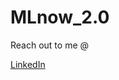 # MLnow_2.0

Reach out to me @

<a href = "https://www.linkedin.com/in/vennela-s-62b74665/">LinkedIn</a>
